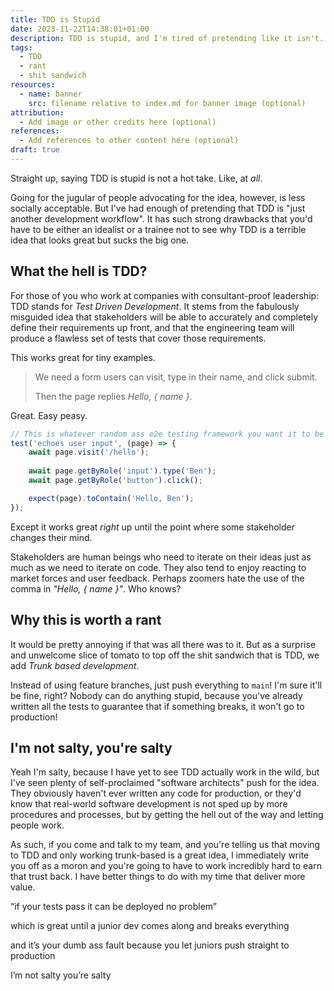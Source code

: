```yaml
---
title: TDD is Stupid
date: 2023-11-22T14:38:01+01:00
description: TDD is stupid, and I'm tired of pretending like it isn't.
tags:
  - TDD
  - rant
  - shit sandwich
resources:
  - name: banner
    src: filename relative to index.md for banner image (optional)
attribution:
  - Add image or other credits here (optional)
references:
  - Add references to other content here (optional)
draft: true
---
```


Straight up, saying TDD is stupid is not a hot take. Like, at _all_.

Going for the jugular of people advocating for the idea, however, is less socially acceptable. But I've had enough of pretending that TDD is "just another development workflow". It has such strong drawbacks that you'd have to be either an idealist or a trainee not to see why TDD is a terrible idea that looks great but sucks the big one.

## What the hell is TDD?

For those of you who work at companies with consultant-proof leadership: TDD stands for _Test Driven Development_. It stems from the fabulously misguided idea that stakeholders will be able to accurately and completely define their requirements up front, and that the engineering team will produce a flawless set of tests that cover those requirements.

This works great for tiny examples.

> We need a form users can visit, type in their name, and click submit. 
> 
> Then the page replies *Hello, { name }*.

Great. Easy peasy.

```typescript
// This is whatever random ass e2e testing framework you want it to be
test('echoes user input', (page) => {
    await page.visit('/hello');
    
    await page.getByRole('input').type('Ben');
    await page.getByRole('button').click();

    expect(page).toContain('Hello, Ben');
});
```

Except it works great _right_ up until the point where some stakeholder changes their mind.

Stakeholders are human beings who need to iterate on their ideas just as much as we need to iterate on code. They also tend to enjoy reacting to market forces and user feedback. Perhaps zoomers hate the use of the comma in _"Hello, { name }"_. Who knows?

## Why this is worth a rant

It would be pretty annoying if that was all there was to it. But as a surprise and unwelcome slice of tomato to top off the shit sandwich that is TDD, we add _Trunk based development_.

Instead of using feature branches, just push everything to `main`! I'm sure it'll be fine, right? Nobody can do anything stupid, because you've already written all the tests to guarantee that if something breaks, it won't go to production!



## I'm not salty, you're salty

Yeah I'm salty, because I have yet to see TDD actually work in the wild, but I've seen plenty of self-proclaimed "software architects" push for the idea. They obviously haven't ever written any code for production, or they'd know that real-world software development is not sped up by more procedures and processes, but by getting the hell out of the way and letting people work.

As such, if you come and talk to my team, and you're telling us that moving to TDD and only working trunk-based is a great idea, I immediately write you off as a moron and you're going to have to work incredibly hard to earn that trust back. I have better things to do with my time that deliver more value.


“if your tests pass it can be deployed no problem”

which is great until a junior dev comes along and breaks everything

and it’s your dumb ass fault because you let juniors push straight to production

I’m not salty you’re salty
